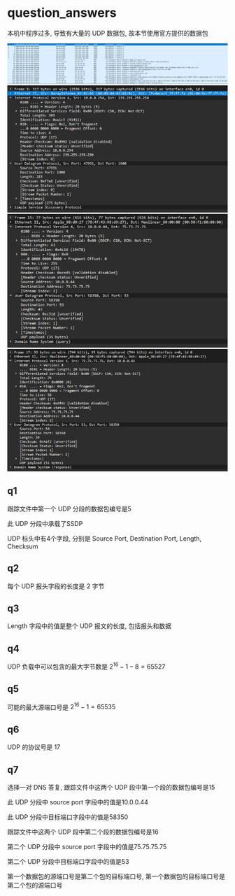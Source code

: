 # question_answers

本机中程序过多, 导致有大量的 UDP 数据包, 故本节使用官方提供的数据包

![udp_info](./images/udp_info.png)
![number5_info](./images/number5_info.png)
![pair1](./images/pair1.png)
![pair2](./images/pair2.png)

## q1

跟踪文件中第一个 UDP 分段的数据包编号是5

此 UDP 分段中承载了SSDP

UDP 标头中有4个字段, 分别是 Source Port, Destination Port, Length, Checksum

## q2

每个 UDP 报头字段的长度是 2 字节

## q3

Length 字段中的值是整个 UDP 报文的长度, 包括报头和数据

## q4

UDP 负载中可以包含的最大字节数是 $2^{16} - 1 - 8 = 65527$

## q5

可能的最大源端口号是 $2^{16} - 1 = 65535$

## q6

UDP 的协议号是 17

## q7

选择一对 DNS 答复, 跟踪文件中这两个 UDP 段中第一个段的数据包编号是15

此 UDP 分段中 source port 字段中的值是10.0.0.44

此 UDP 分段中目标端口字段中的值是58350

跟踪文件中这两个 UDP 段中第二个段的数据包编号是16

第二个 UDP 分段中 source port 字段中的值是75.75.75.75

第二个 UDP 分段中目标端口字段中的值是53

第一个数据包的源端口号是第二个包的目标端口号, 第一个数据包的目标端口号是第二个包的源端口号

